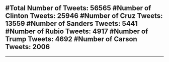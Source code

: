 #Total Number of Tweets: 56565 
#Number of Clinton Tweets: 25946
#Number of Cruz Tweets: 13559
#Number of Sanders Tweets: 5441
#Number of Rubio Tweets: 4917
#Number of Trump Tweets: 4692
#Number of Carson Tweets: 2006
---
---
